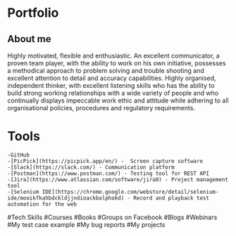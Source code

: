 # Portfolio
## About me
Highly motivated, flexible and enthusiastic. An excellent communicator, a proven team player, with the ability to work on his own initiative, possesses a methodical approach to problem solving and trouble shooting and excellent attention to detail and accuracy capabilities. Highly organised, independent thinker, with excellent listening skills who has the ability to build strong working relationships with a wide variety of people and who continually displays impeccable work ethic and attitude while adhering to all organisational policies, procedures and regulatory requirements.
  # Tools
    -GitHub
    -[PicPick](https://picpick.app/en/) -  Screen capture software
    -[Slack](https://slack.com/) - Communication platform
    -[Postman](https://www.postman.com/) - Testing tool for REST API
    -[Jira](https://www.atlassian.com/software/jira0) - Project management tool
    -[Selenium IDE](https://chrome.google.com/webstore/detail/selenium-ide/mooikfkahbdckldjjndioackbalphokd) - Record and playback test automation for the web
  #Tech Skills
  #Courses
  #Books
  #Groups on Facebook
  #Blogs
  #Webinars
  #My test case example
  #My bug reports
  #My projects


